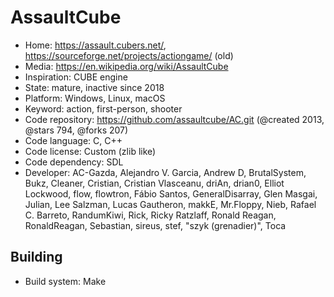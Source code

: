 # AssaultCube

- Home: https://assault.cubers.net/, https://sourceforge.net/projects/actiongame/ (old)
- Media: https://en.wikipedia.org/wiki/AssaultCube
- Inspiration: CUBE engine
- State: mature, inactive since 2018
- Platform: Windows, Linux, macOS
- Keyword: action, first-person, shooter
- Code repository: https://github.com/assaultcube/AC.git (@created 2013, @stars 794, @forks 207)
- Code language: C, C++
- Code license: Custom (zlib like)
- Code dependency: SDL
- Developer: AC-Gazda, Alejandro V. Garcia, Andrew D, BrutalSystem, Bukz, Cleaner, Cristian, Cristian Vlasceanu, driAn, drian0, Elliot Lockwood, flow, flowtron, Fábio Santos, GeneralDisarray, Glen Masgai, Julian, Lee Salzman, Lucas Gautheron, makkE, Mr.Floppy, Nieb, Rafael C. Barreto, RandumKiwi, Rick, Ricky Ratzlaff, Ronald Reagan, RonaldReagan, Sebastian, sireus, stef, "szyk (grenadier)", Toca

## Building

- Build system: Make
